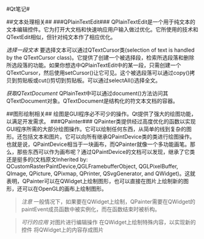 #Qt笔记#

##文本处理相关##
###QPlainTextEdit###
QPlainTextEdit是一个用于纯文本的文本编辑控件。它为打开大文档和快速响应用户输入做过优化。它所使用的技术和QTextEdit相似，但针对纯文本作了相应优化。

*选择一段文本*
要选择文本可以通过QTextCursor类(selection of text is handled by the QTextCursor class)。它提供了创建一个被选择段，检索所选段落和删除所选段落的功能。如果你想选中QPlainTextEdit中的某一段，只需创建一个QTextCursor，然后使用setCursor()让它可见。这个被选段落可以通过copy()拷贝到剪贴板或cut()剪切到剪贴板。可以通过selectAll()选择全文。

*获取QTextDocument*
QPlainText中可以通过document()方法访问其QTextDocument对象。QTextDocument是结构化的符文本文档的容器。



##图形绘制相关##
绘图是GUI程序必不可少的操作。Qt提供了强大的绘图功能，以满足开发需求。
###QPainter###
QPainter类提供经过高度优化的函数以实现GUI程序所需的大部分绘图操作。它可以绘制任何东西，从简单的线到复杂的图形。还包括文本和图片。它可以向所有继承QPaintDevice类的类进行绘图操作。
也就是说，QPaintDevice相当于一块画布，而QPainter就像一个多功能画笔。那么，那些东西可以作为画布呢？通过QPaintDevice的文档可以发现，继承了它类还是挺多的(文档原文Inherited by: QCustomRasterPaintDevice,QGLFramebufferObject, QGLPixelBuffer, QImage, QPicture, QPixmap, QPrinter, QSvgGenerator, and QWidget)。这就表明，QPainter可以在QWidget上绘制图形，也可以直接在图片上绘制新的图形，还可以在OpenGL的画布上绘制图形。
>*注意*
>一般情况下，如果要在QWidget上绘制，QPainter需要在QWidget的paintEvent成员函数中被实例化，而在函数结束时被析构。

>*可行的应用*
>对图片进行编辑操作
>在QWidget上绘制特殊内容，以实现新的控件
>将QWidget上的内容存成图片


